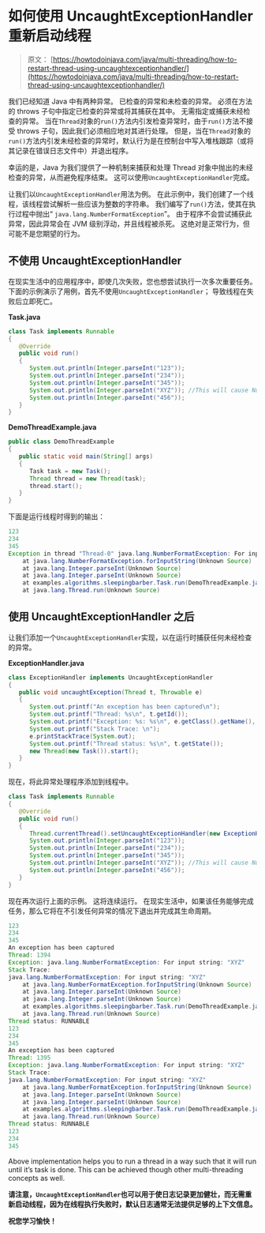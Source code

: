 # 如何使用 UncaughtExceptionHandler 重新启动线程

> 原文： [https://howtodoinjava.com/java/multi-threading/how-to-restart-thread-using-uncaughtexceptionhandler/](https://howtodoinjava.com/java/multi-threading/how-to-restart-thread-using-uncaughtexceptionhandler/)

我们已经知道 Java 中有两种异常。 已检查的异常和未检查的异常。 必须在方法的 throws 子句中指定已检查的异常或将其捕获在其中。 无需指定或捕获未经检查的异常。 当在`Thread`对象的`run()`方法内引发检查异常时，由于`run()`方法不接受 throws 子句，因此我们必须相应地对其进行处理。 但是，当在`Thread`对象的`run()`方法内引发未经检查的异常时，默认行为是在控制台中写入堆栈跟踪（或将其记录在错误日志文件中）并退出程序。

幸运的是，Java 为我们提供了一种机制来捕获和处理 Thread 对象中抛出的未经检查的异常，从而避免程序结束。 这可以使用`UncaughtExceptionHandler`完成。

让我们以`UncaughtExceptionHandler`用法为例。 在此示例中，我们创建了一个线程，该线程尝试解析一些应该为整数的字符串。 我们编写了`run()`方法，使其在执行过程中抛出“ `java.lang.NumberFormatException`”。 由于程序不会尝试捕获此异常，因此异常会在 JVM 级别浮动，并且线程被杀死。 这绝对是正常行为，但可能不是您期望的行为。

## 不使用 UncaughtExceptionHandler

在现实生活中的应用程序中，即使几次失败，您也想尝试执行一次多次重要任务。 下面的示例演示了用例，首先不使用`UncaughtExceptionHandler`； 导致线程在失败后立即死亡。

**Task.java**

```java
class Task implements Runnable
{
   @Override
   public void run()
   {
      System.out.println(Integer.parseInt("123"));
      System.out.println(Integer.parseInt("234"));
      System.out.println(Integer.parseInt("345"));
      System.out.println(Integer.parseInt("XYZ")); //This will cause NumberFormatException
      System.out.println(Integer.parseInt("456"));
   }
}

```

**DemoThreadExample.java**

```java
public class DemoThreadExample
{
   public static void main(String[] args)
   {
      Task task = new Task();
      Thread thread = new Thread(task);
      thread.start();
   }
}

```

下面是运行线程时得到的输出：

```java
123
234
345
Exception in thread "Thread-0" java.lang.NumberFormatException: For input string: "XYZ"
	at java.lang.NumberFormatException.forInputString(Unknown Source)
	at java.lang.Integer.parseInt(Unknown Source)
	at java.lang.Integer.parseInt(Unknown Source)
	at examples.algorithms.sleepingbarber.Task.run(DemoThreadExample.java:24)
	at java.lang.Thread.run(Unknown Source)

```

## 使用 UncaughtExceptionHandler 之后

让我们添加一个`UncaughtExceptionHandler`实现，以在运行时捕获任何未经检查的异常。

**ExceptionHandler.java**

```java
class ExceptionHandler implements UncaughtExceptionHandler
{
   public void uncaughtException(Thread t, Throwable e)
   {
      System.out.printf("An exception has been captured\n");
      System.out.printf("Thread: %s\n", t.getId());
      System.out.printf("Exception: %s: %s\n", e.getClass().getName(), e.getMessage());
      System.out.printf("Stack Trace: \n");
      e.printStackTrace(System.out);
      System.out.printf("Thread status: %s\n", t.getState());
      new Thread(new Task()).start();
   }
}

```

现在，将此异常处理程序添加到线程中。

```java
class Task implements Runnable
{
   @Override
   public void run()
   {
      Thread.currentThread().setUncaughtExceptionHandler(new ExceptionHandler());
      System.out.println(Integer.parseInt("123"));
      System.out.println(Integer.parseInt("234"));
      System.out.println(Integer.parseInt("345"));
      System.out.println(Integer.parseInt("XYZ")); //This will cause NumberFormatException
      System.out.println(Integer.parseInt("456"));
   }
}

```

现在再次运行上面的示例。 这将连续运行。 在现实生活中，如果该任务能够完成任务，那么它将在不引发任何异常的情况下退出并完成其生命周期。

```java
123
234
345
An exception has been captured
Thread: 1394
Exception: java.lang.NumberFormatException: For input string: "XYZ"
Stack Trace: 
java.lang.NumberFormatException: For input string: "XYZ"
	at java.lang.NumberFormatException.forInputString(Unknown Source)
	at java.lang.Integer.parseInt(Unknown Source)
	at java.lang.Integer.parseInt(Unknown Source)
	at examples.algorithms.sleepingbarber.Task.run(DemoThreadExample.java:24)
	at java.lang.Thread.run(Unknown Source)
Thread status: RUNNABLE
123
234
345
An exception has been captured
Thread: 1395
Exception: java.lang.NumberFormatException: For input string: "XYZ"
Stack Trace: 
java.lang.NumberFormatException: For input string: "XYZ"
	at java.lang.NumberFormatException.forInputString(Unknown Source)
	at java.lang.Integer.parseInt(Unknown Source)
	at java.lang.Integer.parseInt(Unknown Source)
	at examples.algorithms.sleepingbarber.Task.run(DemoThreadExample.java:24)
	at java.lang.Thread.run(Unknown Source)
Thread status: RUNNABLE
123
234
345
```

Above implementation helps you to run a thread in a way such that it will run until it’s task is done. This can be achieved though other multi-threading concepts as well.

**请注意，`UncaughtExceptionHandler`也可以用于使日志记录更加健壮，而无需重新启动线程，因为在线程执行失败时，默认日志通常无法提供足够的上下文信息。**

**祝您学习愉快！**